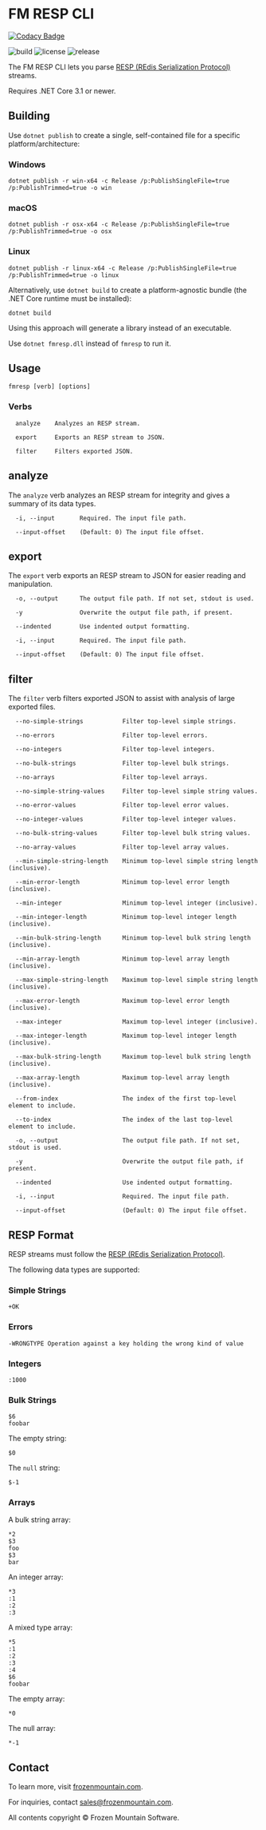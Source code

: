 # FM RESP CLI

[![Codacy Badge](https://api.codacy.com/project/badge/Grade/0fb2c9fc384442ac9acbe1640c77ad5c)](https://app.codacy.com/gh/frozenmountain/fm-resp?utm_source=github.com&utm_medium=referral&utm_content=frozenmountain/fm-resp&utm_campaign=Badge_Grade)

![build](https://github.com/frozenmountain/fm-resp/workflows/build/badge.svg) ![license](https://img.shields.io/badge/License-MIT-yellow.svg) ![release](https://img.shields.io/github/v/release/frozenmountain/fm-resp.svg)

The FM RESP CLI lets you parse [RESP (REdis Serialization Protocol)](https://redis.io/topics/protocol) streams.

Requires .NET Core 3.1 or newer.

## Building

Use `dotnet publish` to create a single, self-contained file for a specific platform/architecture:

### Windows

    dotnet publish -r win-x64 -c Release /p:PublishSingleFile=true /p:PublishTrimmed=true -o win

### macOS

    dotnet publish -r osx-x64 -c Release /p:PublishSingleFile=true /p:PublishTrimmed=true -o osx

### Linux

    dotnet publish -r linux-x64 -c Release /p:PublishSingleFile=true /p:PublishTrimmed=true -o linux

Alternatively, use `dotnet build` to create a platform-agnostic bundle (the .NET Core runtime must be installed):

    dotnet build

Using this approach will generate a library instead of an executable.

Use `dotnet fmresp.dll` instead of `fmresp` to run it.

## Usage

    fmresp [verb] [options]

### Verbs

      analyze    Analyzes an RESP stream.

      export     Exports an RESP stream to JSON.

      filter     Filters exported JSON.

## analyze

The `analyze` verb analyzes an RESP stream for integrity and gives a summary of its data types.

      -i, --input       Required. The input file path.

      --input-offset    (Default: 0) The input file offset.

## export

The `export` verb exports an RESP stream to JSON for easier reading and manipulation.

      -o, --output      The output file path. If not set, stdout is used.

      -y                Overwrite the output file path, if present.

      --indented        Use indented output formatting.

      -i, --input       Required. The input file path.

      --input-offset    (Default: 0) The input file offset.

## filter

The `filter` verb filters exported JSON to assist with analysis of large exported files.

      --no-simple-strings           Filter top-level simple strings.

      --no-errors                   Filter top-level errors.

      --no-integers                 Filter top-level integers.

      --no-bulk-strings             Filter top-level bulk strings.

      --no-arrays                   Filter top-level arrays.

      --no-simple-string-values     Filter top-level simple string values.

      --no-error-values             Filter top-level error values.

      --no-integer-values           Filter top-level integer values.

      --no-bulk-string-values       Filter top-level bulk string values.

      --no-array-values             Filter top-level array values.

      --min-simple-string-length    Minimum top-level simple string length (inclusive).

      --min-error-length            Minimum top-level error length (inclusive).

      --min-integer                 Minimum top-level integer (inclusive).

      --min-integer-length          Minimum top-level integer length (inclusive).

      --min-bulk-string-length      Minimum top-level bulk string length (inclusive).

      --min-array-length            Minimum top-level array length (inclusive).

      --max-simple-string-length    Maximum top-level simple string length (inclusive).

      --max-error-length            Maximum top-level error length (inclusive).

      --max-integer                 Maximum top-level integer (inclusive).

      --max-integer-length          Maximum top-level integer length (inclusive).

      --max-bulk-string-length      Maximum top-level bulk string length (inclusive).

      --max-array-length            Maximum top-level array length (inclusive).

      --from-index                  The index of the first top-level element to include.

      --to-index                    The index of the last top-level element to include.

      -o, --output                  The output file path. If not set, stdout is used.

      -y                            Overwrite the output file path, if present.

      --indented                    Use indented output formatting.

      -i, --input                   Required. The input file path.

      --input-offset                (Default: 0) The input file offset.

## RESP Format
RESP streams must follow the [RESP (REdis Serialization Protocol)](https://redis.io/topics/protocol).

The following data types are supported:

### Simple Strings

    +OK

### Errors

    -WRONGTYPE Operation against a key holding the wrong kind of value

### Integers

    :1000

### Bulk Strings

    $6
    foobar

The empty string:

    $0

The `null` string:

    $-1

### Arrays

A bulk string array:

    *2
    $3
    foo
    $3
    bar

An integer array:

    *3
    :1
    :2
    :3

A mixed type array:

    *5
    :1
    :2
    :3
    :4
    $6
    foobar
    
The empty array:

    *0

The null array:

    *-1

## Contact

To learn more, visit [frozenmountain.com](https://www.frozenmountain.com).

For inquiries, contact [sales@frozenmountain.com](mailto:sales@frozenmountain.com).

All contents copyright © Frozen Mountain Software.

